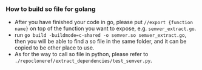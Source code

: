 ### How to build so file for golang
- After you have finished your code in go, please put ```//export {function name}``` on top of the function you want to expose,  e.g. ```semver_extract.go```.   
- run ```go build -buildmode=c-shared -o semver.so semver_extract.go```, then you will be able to find a so file in the same folder, and it can be copied to be other place to use.  
- As for the way to call so file in python, please refer to ```./repocloneref/extract_dependencies/test_semver.py```.